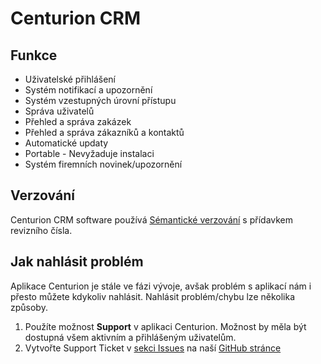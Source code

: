 # Centurion CRM

## Funkce
* Uživatelské přihlášení
* Systém notifikací a upozornění
* Systém vzestupných úrovní přístupu
* Správa uživatelů
* Přehled a správa zakázek
* Přehled a správa zákazníků a kontaktů
* Automatické updaty
* Portable - Nevyžaduje instalaci
* Systém firemních novinek/upozornění


## Verzování

Centurion CRM software používá [Sémantické verzování](https://semver.org/) s přídavkem revizního čísla.


## Jak nahlásit problém

Aplikace Centurion je stále ve fázi vývoje, avšak problém s aplikací nám i přesto můžete kdykoliv nahlásit.
Nahlásit problém/chybu lze několika způsoby.
1) Použíte možnost **Support** v aplikaci Centurion. Možnost by měla být dostupná všem aktivním a přihlášeným uživatelům.
2) Vytvořte Support Ticket v [sekci Issues](https://github.com/CenturionDeveloping/Centurion/issues) na naší [GitHub stránce](https://github.com/CenturionDeveloping/Centurion)
